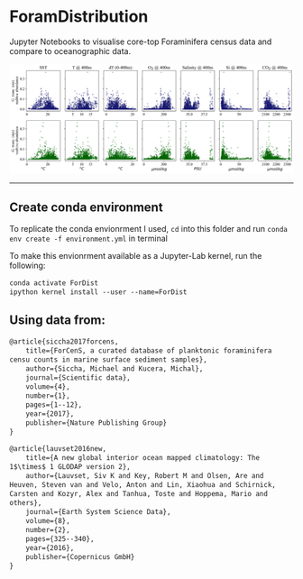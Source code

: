 # ForamDistribution
Jupyter Notebooks to visualise core-top Foraminifera census data and compare to oceanographic data.

<img src='G_trunc_oceanographic_plots.png'>

----
## Create conda environment
To replicate the conda envionrment I used, ```cd``` into this folder and run ```conda env create -f environment.yml``` in terminal

To make this envionrment available as a Jupyter-Lab kernel, run the following:
```
conda activate ForDist
ipython kernel install --user --name=ForDist
```
## Using data from:
```
@article{siccha2017forcens,
    title={ForCenS, a curated database of planktonic foraminifera censu counts in marine surface sediment samples},
    author={Siccha, Michael and Kucera, Michal},
    journal={Scientific data},
    volume={4},
    number={1},
    pages={1--12},
    year={2017},
    publisher={Nature Publishing Group}
}
```

```
@article{lauvset2016new,
    title={A new global interior ocean mapped climatology: The 1$\times$ 1 GLODAP version 2},
    author={Lauvset, Siv K and Key, Robert M and Olsen, Are and Heuven, Steven van and Velo, Anton and Lin, Xiaohua and Schirnick, Carsten and Kozyr, Alex and Tanhua, Toste and Hoppema, Mario and others},
    journal={Earth System Science Data},
    volume={8},
    number={2},
    pages={325--340},
    year={2016},
    publisher={Copernicus GmbH}
}
```